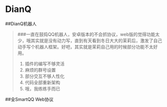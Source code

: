 # DianQ
##DianQ机器人
>###一直在鼓捣QQ机器人，安卓版本的不会抓协议，web版的觉得功能太少，哦其实就是没有动力写，直到有天看到冬日大大的茉莉后，激发了自己动手写个机器人框架。好吧，其实就是茉莉自己用的时候部分功能不太好用。       
>1. 插件的编写不够灵活    
>2. 麻烦的群号设置          
>3. 部分交互不够人性化        
>4. 代码全部重新架构            
>5. 哦，我练练手而已               



##全SmartQQ Web协议
